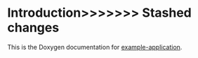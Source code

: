 # Introduction>>>>>>> Stashed changes


This is the Doxygen documentation for [example-application].

[example-application]: https://github.com/zephyrproject-rtos/example-application
